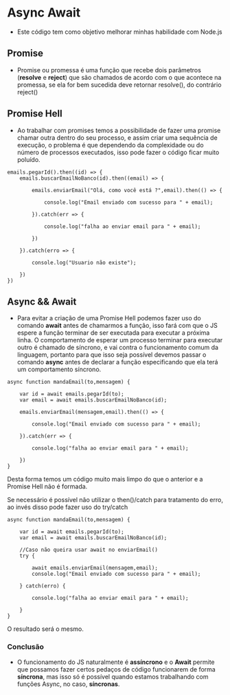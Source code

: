 # Async Await
 - Este código tem como objetivo melhorar minhas habilidade com Node.js

## Promise
 - Promise ou promessa é uma função que recebe dois parâmetros (**resolve** e **reject**) que são chamados de acordo com o que acontece na promessa, se ela for bem sucedida deve retornar resolve(), do contrário reject()

## Promise Hell
 - Ao trabalhar com promises temos a possibilidade de fazer uma promise chamar outra dentro do seu processo, e assim criar uma sequência de execução, o problema é que dependendo da complexidade ou do número de processos executados, isso pode fazer o código ficar muito poluído.

```
emails.pegarId().then((id) => {
    emails.buscarEmailNoBanco(id).then((email) => {

        emails.enviarEmail("Olá, como você está ?",email).then(() => {

            console.log("Email enviado com sucesso para " + email);
        
        }).catch(err => {

            console.log("falha ao enviar email para " + email);
        
        })

    }).catch(erro => {

        console.log("Usuario não existe");

    })
})
 ```

## Async && Await
- Para evitar a criação de uma Promise Hell podemos fazer uso do comando **await** antes de chamarmos a função, isso fará com que o JS espere a função terminar de ser executada para executar a próxima linha. O comportamento de esperar um processo terminar para executar outro é chamado de síncrono, e vai contra o funcionamento comum da linguagem, portanto para que isso seja possível devemos passar o comando **async** antes de declarar a função especificando que ela terá um comportamento síncrono.
```
async function mandaEmail(to,mensagem) {

    var id = await emails.pegarId(to);
    var email = await emails.buscarEmailNoBanco(id);

    emails.enviarEmail(mensagem,email).then(() => {

        console.log("Email enviado com sucesso para " + email);

    }).catch(err => {

        console.log("falha ao enviar email para " + email);

    })
}
```

Desta forma temos um código muito mais limpo do que o anterior e a Promise Hell não é formada.

Se necessário é possível não utilizar o then()/catch para tratamento do erro, ao invés disso pode fazer uso do try/catch

```
async function mandaEmail(to,mensagem) {

    var id = await emails.pegarId(to);
    var email = await emails.buscarEmailNoBanco(id);

    //Caso não queira usar await no enviarEmail()
    try {

        await emails.enviarEmail(mensagem,email);
        console.log("Email enviado com sucesso para " + email);
        
    } catch(erro) {
        
        console.log("falha ao enviar email para " + email);

    }
}
```

O resultado será o mesmo.


### Conclusão 
  - O funcionamento do JS naturalmente é **assíncrono** e o **Await** permite que possamos fazer certos pedaços de código funcionarem de forma **síncrona**, mas isso só é possível quando estamos trabalhando com funções Async, no caso, **síncronas**.